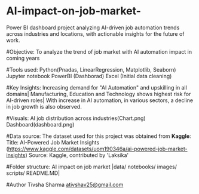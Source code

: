 # AI-impact-on-job-market-
Power BI dashboard project analyzing AI-driven job automation trends across industries and locations, with actionable insights for the future of work.

#Objective: 
To analyze the trend of job market with AI automation impact in coming years

#Tools used: 
Python(Pnadas, LinearRegression, Matplotlib, Seaborn)
Jupyter notebook
PowerBI (Dashborad)
Excel (Initial data cleaning)

#Key Insights: 
Increasing demand for "AI Automation" and upskilling in all domains| 
Manufacturing, Education and Technology shows highest risk for AI-driven roles|
With increase in AI automation, in various sectors, a decline in job growth is also observed.

#Visuals:
AI job distribution across industries(Chart.png)
Dashboard(dashboard.png)

#Data source:
The dataset used for this project was obtained from **Kaggle**:
Title: AI-Powered Job Market Insights (https://www.kaggle.com/datasets/uom190346a/ai-powered-job-market-insights)
Source: Kaggle, contributed by 'Laksika'

#Folder structure: 
AI impact on job market 
|data/
notebooks/
images/
scripts/
README.MD|

#Author 
Tivsha Sharma 
ativshav25@gmail.com 
